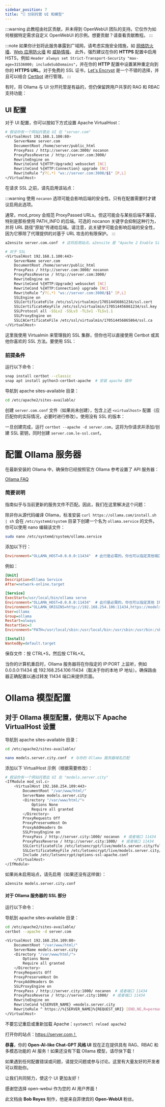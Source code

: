 ```yaml
---
sidebar_position: 7
title: "🗄️ 分别托管 UI 和模型"
---
```


:::warning
此教程由社区贡献，并未得到 OpenWebUI 团队的支持。它仅作为如何根据特定需求自定义 OpenWebUI 的示例。想要贡献？请查看贡献教程。
:::

:::note
如果你计划将此服务暴露到广域网，请考虑实施安全措施，如 [网络防火墙](https://github.com/chr0mag/geoipsets)、[Web 应用防火墙](https://github.com/owasp-modsecurity/ModSecurity) 和 [威胁情报](https://github.com/crowdsecurity/crowdsec)。
此外，强烈建议在你的 **HTTPS** 配置中启用 HSTS，例如 `Header always set Strict-Transport-Security "max-age=31536000; includeSubDomains"`，并在你的 **HTTP** 配置中设置某种重定向到你的 **HTTPS URL**。对于免费的 SSL 证书，[Let's Encrypt](https://letsencrypt.org/) 是一个不错的选择，并且可以结合 [Certbot](https://github.com/certbot/certbot) 进行管理。
:::

有时，将 Ollama 与 UI 分开托管是有益的，但仍保留跨用户共享的 RAG 和 RBAC 支持功能：

## UI 配置

对于 UI 配置，你可以按如下方式设置 Apache VirtualHost：

```bash
# 假设你有一个网站托管此 UI 在 "server.com"
<VirtualHost 192.168.1.100:80>
    ServerName server.com
    DocumentRoot /home/server/public_html
    ProxyPass / http://server.com:3000/ nocanon
    ProxyPassReverse / http://server.com:3000/
    RewriteEngine on
    RewriteCond %{HTTP:Upgrade} websocket [NC]
    RewriteCond %{HTTP:Connection} upgrade [NC]
    RewriteRule ^/?(.*) "ws://server.com:3000/$1" [P,L]
</VirtualHost>
```

在请求 SSL 之前，请先启用该站点：

:::warning
使用 `nocanon` 选项可能会影响后端的安全性。只有在配置需要时才建议启用此选项。

通常，mod_proxy 会规范 ProxyPassed URLs。但这可能会与某些后端不兼容，特别是那些使用 PATH_INFO 的后端。可选的 nocanon 关键字会抑制这种行为，并将 URL 路径“原始”传递给后端。请注意，此关键字可能会影响后端的安全性，因为它移除了代理提供的对基于 URL 攻击的有限保护。
:::

```bash
a2ensite server.com.conf  # 这将启用站点。a2ensite 是 "Apache 2 Enable Site" 的缩写
```

```bash
# 对于 SSL
<VirtualHost 192.168.1.100:443>
    ServerName server.com
    DocumentRoot /home/server/public_html
    ProxyPass / http://server.com:3000/ nocanon
    ProxyPassReverse / http://server.com:3000/
    RewriteEngine on
    RewriteCond %{HTTP:Upgrade} websocket [NC]
    RewriteCond %{HTTP:Connection} upgrade [NC]
    RewriteRule ^/?(.*) "ws://server.com:3000/$1" [P,L]
    SSLEngine on
    SSLCertificateFile /etc/ssl/virtualmin/170514456861234/ssl.cert
    SSLCertificateKeyFile /etc/ssl/virtualmin/170514456861234/ssl.key
    SSLProtocol all -SSLv2 -SSLv3 -TLSv1 -TLSv1.1
    SSLProxyEngine on
    SSLCACertificateFile /etc/ssl/virtualmin/170514456865864/ssl.ca
</VirtualHost>
```

这里我使用 Virtualmin 来管理我的 SSL 集群，但你也可以直接使用 Certbot 或其他你喜欢的 SSL 方法。要使用 SSL：

### 前提条件

运行以下命令：

```bash
snap install certbot --classic
snap apt install python3-certbot-apache  # 安装 apache 插件
```

导航到 apache sites-available 目录：

```bash
cd /etc/apache2/sites-available/
```

创建 `server.com.conf` 文件（如果尚未创建），包含上述 `<virtualhost>` 配置（应匹配你的实际情况，必要时进行修改）。使用没有 SSL 的版本：

一旦创建完成，运行 `certbot --apache -d server.com`，这将为你请求并添加/创建 SSL 密钥，同时创建 `server.com.le-ssl.conf`。

# 配置 Ollama 服务器

在最新安装的 Ollama 中，确保你已经按照官方 Ollama 参考设置了 API 服务器：

[Ollama FAQ](https://github.com/jmorganca/ollama/blob/main/docs/faq.md)

### 简要说明

指南似乎与当前更新的服务文件不匹配。因此，我们在这里解决这个问题：

除非你从源代码编译 Ollama，标准安装 `curl https://ollama.com/install.sh | sh` 会在 `/etc/systemd/system` 目录下创建一个名为 `ollama.service` 的文件。你可以使用 nano 编辑该文件：

```bash
sudo nano /etc/systemd/system/ollama.service
```

添加以下行：

```ini
Environment="OLLAMA_HOST=0.0.0.0:11434"  # 此行是必需的。你也可以指定其他端口
```

例如：

```ini
[Unit]
Description=Ollama Service
After=network-online.target

[Service]
ExecStart=/usr/local/bin/ollama serve
Environment="OLLAMA_HOST=0.0.0.0:11434"  # 此行是必需的。你也可以指定其他 IP 和端口
Environment="OLLAMA_ORIGINS=http://192.168.254.106:11434,https://models.server.city"  # 此行是可选的
User=ollama
Group=ollama
Restart=always
RestartSec=3
Environment="PATH=/usr/local/sbin:/usr/local/bin:/usr/sbin:/usr/bin:/sbin:/bin:/usr/games:/usr/local/games:/s>

[Install]
WantedBy=default.target
```

保存文件：按 CTRL+S，然后按 CTRL+X。

当你的计算机重启时，Ollama 服务器将在你指定的 IP:PORT 上监听，例如 0.0.0.0:11434 或 192.168.254.106:11434（取决于你的本地 IP 地址）。确保路由器正确配置以通过转发 11434 端口来提供页面。

# Ollama 模型配置

## 对于 Ollama 模型配置，使用以下 Apache VirtualHost 设置

导航到 apache sites-available 目录：

```bash
cd /etc/apache2/sites-available/
```

```bash
nano models.server.city.conf  # 与你的 Ollama 服务器域名匹配
```

添加以下 VirtualHost 示例（根据需要修改）：

```bash
# 假设你有一个网站托管此 UI 在 "models.server.city"
<IfModule mod_ssl.c>
    <VirtualHost 192.168.254.109:443>
        DocumentRoot "/var/www/html/"
        ServerName models.server.city
        <Directory "/var/www/html/">
            Options None
            Require all granted
        </Directory>
        ProxyRequests Off
        ProxyPreserveHost On
        ProxyAddHeaders On
        SSLProxyEngine on
        ProxyPass / http://server.city:1000/ nocanon  # 或者端口 11434
        ProxyPassReverse / http://server.city:1000/  # 或者端口 11434
        SSLCertificateFile /etc/letsencrypt/live/models.server.city/fullchain.pem
        SSLCertificateKeyFile /etc/letsencrypt/live/models.server.city/privkey.pem
        Include /etc/letsencrypt/options-ssl-apache.conf
    </VirtualHost>
</IfModule>
```

如果尚未启用站点，请先启用（如果还没有这样做）：

```bash
a2ensite models.server.city.conf
```

#### 对于 Ollama 服务器的 SSL 部分

运行以下命令：

导航到 apache sites-available 目录：

```bash
cd /etc/apache2/sites-available/
certbot --apache -d server.com
```

```bash
<VirtualHost 192.168.254.109:80>
    DocumentRoot "/var/www/html/"
    ServerName models.server.city
    <Directory "/var/www/html/">
        Options None
        Require all granted
    </Directory>
    ProxyRequests Off
    ProxyPreserveHost On
    ProxyAddHeaders On
    SSLProxyEngine on
    ProxyPass / http://server.city:1000/ nocanon  # 或者端口 11434
    ProxyPassReverse / http://server.city:1000/  # 或者端口 11434
    RewriteEngine on
    RewriteCond %{SERVER_NAME} =models.server.city
    RewriteRule ^ https://%{SERVER_NAME}%{REQUEST_URI} [END,NE,R=permanent]
</VirtualHost>
```

不要忘记重启或重新加载 Apache：`systemctl reload apache2`

打开你的站点：https://server.com！

**恭喜**，你的 **Open-AI-like Chat-GPT 风格 UI** 现在正在提供具有 RAG、RBAC 和多模态功能的 AI 服务！如果还没有下载 Ollama 模型，请尽快下载！

如果遇到任何配置错误或问题，请提交问题或参与讨论。这里有大量友好的开发者可以帮助你。

让我们共同努力，使这个 UI 更加友好！

感谢您选择 open-webui 作为您的 AI 用户界面！

此文档由 **Bob Reyes** 制作，他是来自菲律宾的 **Open-WebUI** 粉丝。
